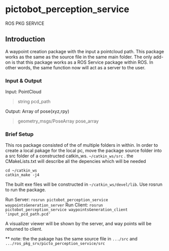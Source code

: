 # pictobot_perception_service
ROS PKG SERVICE

## Introduction
A waypoint creation package with the input a pointcloud path. This package works as the same as the source file in the same main folder. The only add-on is that this package works as a ROS Service package within ROS. In other words, the same function now will act as a server to the user. 


### Input & Output
Input: PointCloud
> string pcd_path

Output: Array of pose(xyz,rpy)
> geometry_msgs/PoseArray pose_array


### Brief Setup
This ros package consisted of the of multiple folders in within. In order to create a local pakage for the local pc, move the package source folder into a src folder of a constructed catkin_ws. `~/catkin_ws/src` . the CMakeLists.txt will describe all the depencies which will be needed

```
cd ~/catkin_ws
catkin_make -j4
```

The built exe files will be constructed in `~/catkin_ws/devel/lib`. Use rosrun to run the package.

Run Server: `rosrun pictobot_perception_service waypointsGeneration_server`
Run Client: `rosrun pictobot_perception_service waypointsGeneration_client  'input_pcd_path.pcd'`

A visualizer viewer will be shown by the server, and way points will be returned to client.


** note: the the pakage has the same source file in `.../src` and `.../ros_pkg_srv/picto_perception_service/src`
